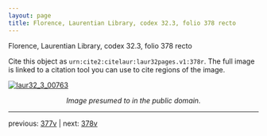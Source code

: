 ```yaml
---
layout: page
title: Florence, Laurentian Library, codex 32.3, folio 378 recto
---
```


Florence, Laurentian Library, codex 32.3, folio 378 recto

Cite this object as `urn:cite2:citelaur:laur32pages.v1:378r`.  The full image is linked to a citation tool you can use to cite regions of the image.

[![laur32_3_00763](http://www.homermultitext.org/iipsrv?IIIF=/project/homer/pyramidal/deepzoom/citelaur/laur32imgs/v1/laur32_3_00763.tif/full/800,/0/default.jpg)](http://www.homermultitext.org/ict2/?urn=urn:cite2:citelaur:laur32imgs.v1:laur32_3_00763) 

<p style="text-align: center; font-style: italic;">Image presumed to in the public domain.</p>

---

previous: [377v](../377v/) | next: [378v](../378v/)